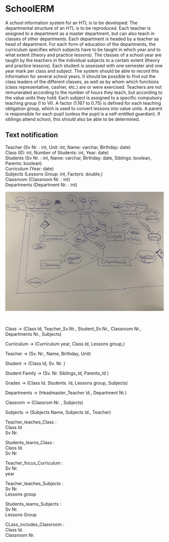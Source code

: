 # SchoolERM
A school information system for an HTL is to be developed:
The departmental structure of an HTL is to be reproduced. Each teacher is assigned to a department as a master department, but can also teach in classes of other departments. Each department is headed by a teacher as head of department.
For each form of education of the departments, the curriculum specifies which subjects have to be taught in which year and to what extent (theory and practice lessons).
The classes of a school year are taught by the teachers in the individual subjects to a certain extent (theory and practice lessons). Each student is assessed with one semester and one year mark per class and subject. The system should be able to record this information for several school years.
It should be possible to find out the class leaders of the different classes, as well as by whom which functions (class representative, cashier, etc.) are or were exercised.
Teachers are not remunerated according to the number of hours they teach, but according to the value units they hold: Each subject is assigned to a specific compulsory teaching group (I to VI). A factor (1.167 to 0.75) is defined for each teaching obligation group, which is used to convert lessons into value units.
A parent is responsible for each pupil (unless the pupil is a self-entitled guardian). If siblings attend school, this should also be able to be determined.

## Text notification

Teacher (Sv Nr. : int, Unit: int, Name: varchar, Birthday: date) <br> 
Class (ID: int, Number of Students: int, Year: date) <br>
Students (Sv Nr. : int, Name: varchar, Birthday: date, Siblings: boolean, Parents: boolean) <br>
Curriculum (Year: date) <br>
Subjects (Lessons Group: int, Factors: double,) <br>
Classroom (Classroom Nr. : int) <br>
Departments (Department Nr. : int)

![Foto](schoolErm.jpg)

<br>

Class -> (Class Id, Teacher_Sv.Nr., Student_Sv.Nr., Classroom Nr., Departments Nr., Subjects) 

Curriculum -> (Curriculum year, Class Id, Lessons group,)

Teacher -> (Sv. Nr., Name, Birthday, Unit)

Student -> (Class Id, Sv. Nr. )

Student Family -> (Sv. Nr. Siblings_Id, Parents_Id )

Grades -> (Class Id. Students. Id, Lessons group, Subjects)

Departments -> (Headmaster_Teacher Id., Department Nr.)

Classrom -> (Classrom Nr. , Subjects)

Subjects -> (Subjects Name, Subjects Id., Teacher)

Teacher_teaches_Class : <br>
Class Id <br>
Sv Nr. 

Students_learns_Class : <br>
Class Id. <br>
Sv Nr.

Teacher_focus_Curriculum : <br>
Sv Nr. <br>
year

Teacher_teaches_Subjects : <br>
Sv Nr. <br>
Lessons group

Students_learns_Subjects : <br>
Sv Nr. <br>
Lessons Group

CLass_includes_Classroom : <br>
Class Id. <br>
Classroom Nr.




